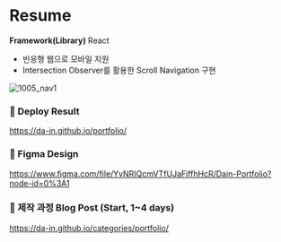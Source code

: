 # Resume

**Framework(Library)** React
- 빈응형 웹으로 모바일 지원
- Intersection Observer를 활용한 Scroll Navigation 구현

![1005_nav1](https://user-images.githubusercontent.com/66757141/196207389-a3bdade3-87bf-4912-a9a0-57fa143e9b0c.gif)

### 🔗 Deploy Result  
https://da-in.github.io/portfolio/

### 🎨 Figma Design  
https://www.figma.com/file/YvNRIQcmVTfUJaFiffhHcR/Dain-Portfolio?node-id=0%3A1

### 📄 제작 과정 Blog Post (Start, 1~4 days)
https://da-in.github.io/categories/portfolio/
